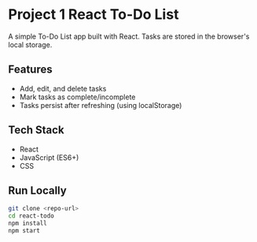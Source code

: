 # Project 1 React To-Do List

A simple To-Do List app built with React. Tasks are stored in the browser's local storage.

## Features
- Add, edit, and delete tasks
- Mark tasks as complete/incomplete
- Tasks persist after refreshing (using localStorage)

## Tech Stack
- React
- JavaScript (ES6+)
- CSS

## Run Locally
```bash
git clone <repo-url>
cd react-todo
npm install
npm start
